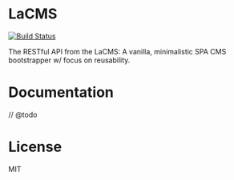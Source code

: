 # LaCMS

[![Build Status](https://travis-ci.org/RichardTrujilloTorres/lacms-api.svg?branch=master)](https://travis-ci.org/RichardTrujilloTorres/lacms-api)

The RESTful API from the LaCMS:
A vanilla, minimalistic SPA CMS bootstrapper w/ focus on reusability.



# Documentation
// @todo

# License
MIT

